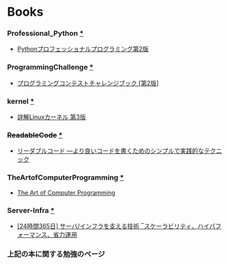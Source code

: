 # Books

### Professional_Python [*](https://github.com/Moguf/Books/tree/master/Professional_Python)
 * [Pythonプロフェッショナルプログラミング第2版](http://www.amazon.co.jp/dp/479804315X/)

### ProgrammingChallenge [*](https://github.com/Moguf/Books/tree/master/ProgrammingChallenge)
 * [プログラミングコンテストチャレンジブック [第2版]](http://www.amazon.co.jp/dp/4839941068/)

###  kernel [*](https://github.com/Moguf/Books/tree/master/kernel)
 * [詳解Linuxカーネル 第3版](http://www.amazon.co.jp/dp/487311313X/)
 
### ~~ReadableCode~~ [*](https://github.com/Moguf/Books/tree/master/ReadableCode)
 * [リーダブルコード ―より良いコードを書くためのシンプルで実践的なテクニック](http://www.amazon.co.jp/dp/4873115655/)
 
### TheArtofComputerProgramming [*](https://github.com/Moguf/Books/tree/master/TheArtofComputerProgramming)
 * [The Art of Computer Programming](http://www.amazon.co.jp/dp/4756147127/)
 
### Server-Infra [*](https://github.com/Moguf/Books/tree/master/Server-Infra)
 * [[24時間365日] サーバ/インフラを支える技術 ‾スケーラビリティ、ハイパフォーマンス、省力運用 ](http://www.amazo.co.jp/dp/4774135666/)
 


### 上記の本に関する勉強のページ